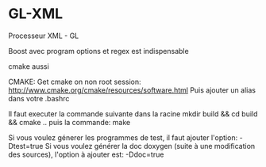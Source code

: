 GL-XML
======
Processeur XML - GL

Boost avec program options et regex est indispensable

cmake aussi

CMAKE:
Get cmake on non root session: http://www.cmake.org/cmake/resources/software.html
Puis ajouter un alias dans votre .bashrc


Il faut executer la commande suivante dans la racine
mkdir build && cd build && cmake ..
puis la commande:
make

Si vous voulez génerer les programmes de test, il faut ajouter l'option:
-Dtest=true
Si vous voulez générer la doc doxygen (suite à une modification des sources), l'option à ajouter est:
-Ddoc=true

